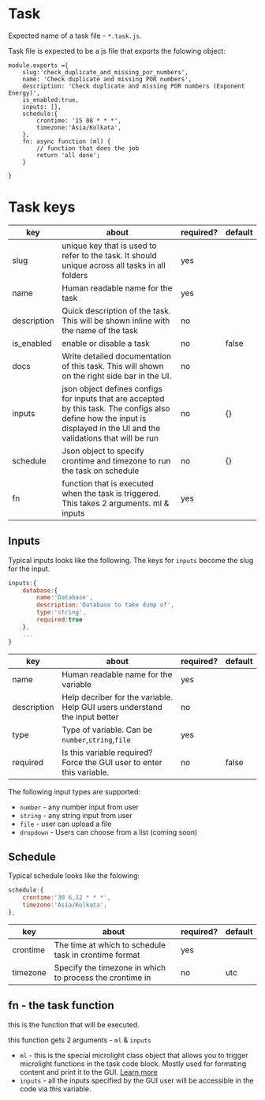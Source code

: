 # Task

Expected name of a task file - `*.task.js`. 

Task file is expected to be a js file that exports the folowing object:
```
module.exports ={
    slug:'check_duplicate_and_missing_por_numbers',
    name: 'Check duplicate and missing POR numbers',
    description: 'Check duplicate and missing POR numbers (Exponent Energy)',
    is_enabled:true,
    inputs: [],
    schedule:{
        crontime: '15 08 * * *',
        timezone:'Asia/Kolkata',
    },
    fn: async function (ml) {
        // function that does the job
        return 'all done';
    }
            
}
```

# Task keys

| key | about | required? | default |
|---|---|---|---|
| slug | unique key that is used to refer to the task. It should unique across all tasks in all folders | yes |  |
| name | Human readable name for the task | yes |  |
| description | Quick description of the task. This will be shown inline with the name of the task | no |  |
| is_enabled | enable or disable a task | no | false |
| docs | Write detailed documentation of this task. This will shown on the right side bar in the UI. | no |  |
| inputs | json object defines configs for inputs that are accepted by this task. The configs also define how the input is displayed in the UI and the validations that will be run | no | {} |
| schedule | Json object to specify crontime and timezone to run the task on schedule | no | {} |
| fn | function that is executed when the task is triggered. This takes 2 arguments. ml & inputs | yes |  |


## Inputs
Typical inputs looks like the following. The keys for `inputs` become the slug for the input. 
```js
inputs:{
    database:{
        name:'Database',
        description:'Database to take dump of',
        type:'string',
        required:true
    },
    ... 
}
```

| key         | about                                                                      | required? | default |
|-------------|----------------------------------------------------------------------------|-----------|---------|
| name        | Human readable name for the variable                                       | yes       |         |
| description | Help decriber for the variable. Help GUI users understand the input better | no        |         |
| type        | Type of variable. Can be `number`,`string`,`file`                          | yes       |         |
| required    | Is this variable required? Force the GUI user to enter this variable.      | no        | false   |


The following input types are supported:
- `number` - any number input from user
- `string` - any string input from user
- `file` - user can upload a file
- `dropdown` - Users can choose from a list (coming soon)

## Schedule
Typical schedule looks like the folowing:
```js
schedule:{
    crontime:'30 6,12 * * *',
    timezone:'Asia/Kolkata',
},
```

| key      | about                                                    | required? | default |
|----------|----------------------------------------------------------|-----------|---------|
| crontime | The time at which to schedule task in crontime format    | yes       |         |
| timezone | Specify the timezone in which to process the crontime in | no        | utc     |

## fn - the task function
this is the function that will be executed.

this function gets 2 arguments - `ml` & `inputs`
- `ml` - this is the special microlight class object that allows you to trigger microlight functions in the task code block. Mostly used for formating content and print it to the GUI. [Learn more](/docs/reference/ml.md)
- `inputs` - all the inputs specified by the GUI user will be accessible in the code via this variable. 